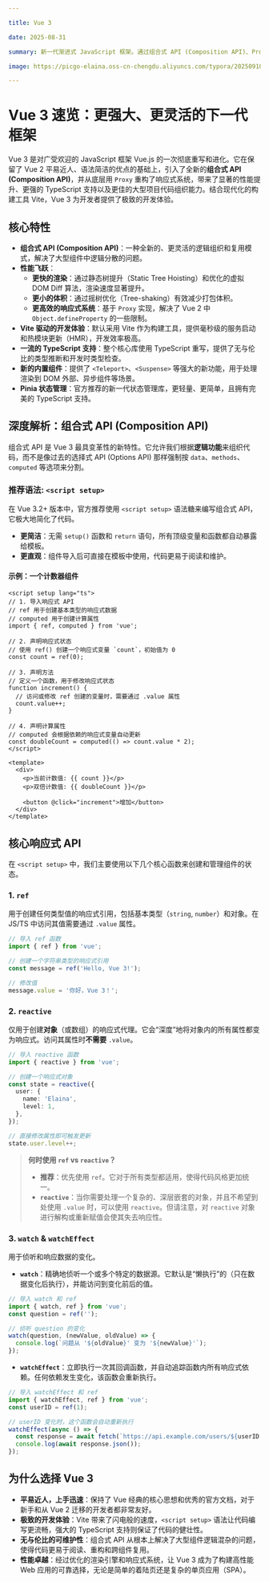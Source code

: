 ```yaml
---

title: Vue 3

date: 2025-08-31

summary: 新一代渐进式 JavaScript 框架。通过组合式 API (Composition API)、Proxy 响应式系统和 Vite 工具链，提供了前所未有的开发体验、性能和代码组织能力。

image: https://picgo-elaina.oss-cn-chengdu.aliyuncs.com/typora/202509101118191.jpg

---
```



# Vue 3 速览：更强大、更灵活的下一代框架

Vue 3 是对广受欢迎的 JavaScript 框架 Vue.js 的一次彻底重写和进化。它在保留了 Vue 2 平易近人、语法简洁的优点的基础上，引入了全新的**组合式 API (Composition API)**，并从底层用 `Proxy` 重构了响应式系统，带来了显著的性能提升、更强的 TypeScript 支持以及更佳的大型项目代码组织能力。结合现代化的构建工具 Vite，Vue 3 为开发者提供了极致的开发体验。

## 核心特性

  - **组合式 API (Composition API)**：一种全新的、更灵活的逻辑组织和复用模式，解决了大型组件中逻辑分散的问题。
  - **性能飞跃**：
      - **更快的渲染**：通过静态树提升（Static Tree Hoisting）和优化的虚拟 DOM Diff 算法，渲染速度显著提升。
      - **更小的体积**：通过摇树优化（Tree-shaking）有效减少打包体积。
      - **更高效的响应式系统**：基于 `Proxy` 实现，解决了 Vue 2 中 `Object.defineProperty` 的一些限制。
  - **Vite 驱动的开发体验**：默认采用 Vite 作为构建工具，提供毫秒级的服务启动和热模块更新（HMR），开发效率极高。
  - **一流的 TypeScript 支持**：整个核心库使用 TypeScript 重写，提供了无与伦比的类型推断和开发时类型检查。
  - **新的内置组件**：提供了 `<Teleport>`、`<Suspense>` 等强大的新功能，用于处理渲染到 DOM 外部、异步组件等场景。
  - **Pinia 状态管理**：官方推荐的新一代状态管理库，更轻量、更简单，且拥有完美的 TypeScript 支持。

## 深度解析：组合式 API (Composition API)

组合式 API 是 Vue 3 最具变革性的新特性。它允许我们根据**逻辑功能**来组织代码，而不是像过去的选择式 API (Options API) 那样强制按 `data`、`methods`、`computed` 等选项来分割。

### 推荐语法: `<script setup>`

在 Vue 3.2+ 版本中，官方推荐使用 `<script setup>` 语法糖来编写组合式 API，它极大地简化了代码。

  - **更简洁**：无需 `setup()` 函数和 `return` 语句，所有顶级变量和函数都自动暴露给模板。
  - **更直观**：组件导入后可直接在模板中使用，代码更易于阅读和维护。

#### 示例：一个计数器组件

```vue
<script setup lang="ts">
// 1. 导入响应式 API
// ref 用于创建基本类型的响应式数据
// computed 用于创建计算属性
import { ref, computed } from 'vue';

// 2. 声明响应式状态
// 使用 ref() 创建一个响应式变量 `count`，初始值为 0
const count = ref(0);

// 3. 声明方法
// 定义一个函数，用于修改响应式状态
function increment() {
  // 访问或修改 ref 创建的变量时，需要通过 .value 属性
  count.value++;
}

// 4. 声明计算属性
// computed 会根据依赖的响应式变量自动更新
const doubleCount = computed(() => count.value * 2);
</script>

<template>
  <div>
    <p>当前计数值: {{ count }}</p>
    <p>双倍计数值: {{ doubleCount }}</p>

    <button @click="increment">增加</button>
  </div>
</template>
```

## 核心响应式 API

在 `<script setup>` 中，我们主要使用以下几个核心函数来创建和管理组件的状态。

### 1\. `ref`

用于创建任何类型值的响应式引用，包括基本类型（`string`, `number`）和对象。在 JS/TS 中访问其值需要通过 `.value` 属性。

```ts
// 导入 ref 函数
import { ref } from 'vue';

// 创建一个字符串类型的响应式引用
const message = ref('Hello, Vue 3!');

// 修改值
message.value = '你好，Vue 3！';
```

### 2\. `reactive`

仅用于创建**对象**（或数组）的响应式代理。它会“深度”地将对象内的所有属性都变为响应式。访问其属性时**不需要** `.value`。

```ts
// 导入 reactive 函数
import { reactive } from 'vue';

// 创建一个响应式对象
const state = reactive({
  user: {
    name: 'Elaina',
    level: 1,
  },
});

// 直接修改属性即可触发更新
state.user.level++; 
```

> **何时使用 `ref` vs `reactive`？**
>
>   - **推荐**：优先使用 `ref`。它对于所有类型都适用，使得代码风格更加统一。
>   - **`reactive`**：当你需要处理一个复杂的、深层嵌套的对象，并且不希望到处使用 `.value` 时，可以使用 `reactive`。但请注意，对 `reactive` 对象进行解构或重新赋值会使其失去响应性。

### 3\. `watch` & `watchEffect`

用于侦听和响应数据的变化。

  - **`watch`**：精确地侦听一个或多个特定的数据源。它默认是“懒执行”的（只在数据变化后执行），并能访问到变化前后的值。

<!-- end list -->

```ts
// 导入 watch 和 ref
import { watch, ref } from 'vue';
const question = ref('');

// 侦听 question 的变化
watch(question, (newValue, oldValue) => {
  console.log(`问题从 '${oldValue}' 变为 '${newValue}'`);
});
```

  - **`watchEffect`**：立即执行一次其回调函数，并自动追踪函数内所有响应式依赖。任何依赖发生变化，该函数会重新执行。

<!-- end list -->

```ts
// 导入 watchEffect 和 ref
import { watchEffect, ref } from 'vue';
const userID = ref(1);

// userID 变化时，这个函数会自动重新执行
watchEffect(async () => {
  const response = await fetch(`https://api.example.com/users/${userID.value}`);
  console.log(await response.json());
});
```

## 为什么选择 Vue 3

  - **平易近人，上手迅速**：保持了 Vue 经典的核心思想和优秀的官方文档，对于新手和从 Vue 2 迁移的开发者都非常友好。
  - **极致的开发体验**：Vite 带来了闪电般的速度，`<script setup>` 语法让代码编写更流畅，强大的 TypeScript 支持则保证了代码的健壮性。
  - **无与伦比的可维护性**：组合式 API 从根本上解决了大型组件逻辑混杂的问题，使得代码更易于阅读、重构和跨组件复用。
  - **性能卓越**：经过优化的渲染引擎和响应式系统，让 Vue 3 成为了构建高性能 Web 应用的可靠选择，无论是简单的着陆页还是复杂的单页应用（SPA）。